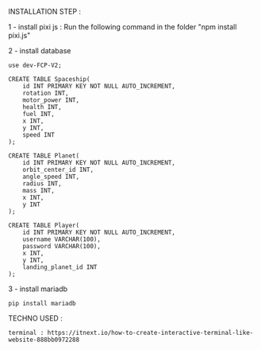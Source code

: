 INSTALLATION STEP :

1 - install pixi js :
    Run the following command in the folder
    "npm install pixi.js"

2 - install database 

    use dev-FCP-V2;

    CREATE TABLE Spaceship(
        id INT PRIMARY KEY NOT NULL AUTO_INCREMENT,
        rotation INT,
        motor_power INT,
        health INT,
        fuel INT,
        x INT,
        y INT,
        speed INT
    );

    CREATE TABLE Planet(
        id INT PRIMARY KEY NOT NULL AUTO_INCREMENT,
        orbit_center_id INT,
        angle_speed INT,
        radius INT,
        mass INT,
        x INT,
        y INT
    );

    CREATE TABLE Player(
        id INT PRIMARY KEY NOT NULL AUTO_INCREMENT,
        username VARCHAR(100),
        password VARCHAR(100),
        x INT,
        y INT,
        landing_planet_id INT
    );

3 - install mariadb

    pip install mariadb

TECHNO USED : 

    terminal : https://itnext.io/how-to-create-interactive-terminal-like-website-888bb0972288